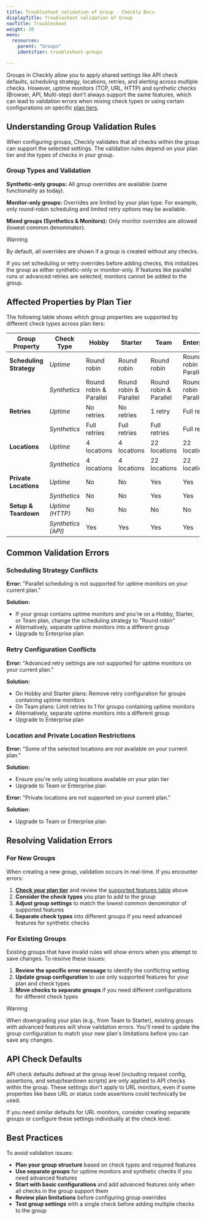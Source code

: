 ```yaml
---
title: Troubleshoot validation of Group - Checkly Docs
displayTitle: Troubleshoot validation of Group
navTitle: Troubleshoot
weight: 30
menu:
  resources:
    parent: "Groups"
    identifier: troubleshoot-groups

---
```


Groups in Checkly allow you to apply shared settings like API check defaults, scheduling strategy, locations, retries, and alerting across multiple checks. However, uptime monitors (TCP, URL, HTTP) and synthetic checks (Browser, API, Multi-step) don't always support the same features, which can lead to validation errors when mixing check types or using certain configurations on specific [plan tiers](https://www.checklyhq.com/pricing/).

## Understanding Group Validation Rules

When configuring groups, Checkly validates that all checks within the group can support the selected settings. The validation rules depend on your plan tier and the types of checks in your group.

### Group Types and Validation

**Synthetic-only groups:** All group overrides are available (same functionality as today).

**Monitor-only groups:** Overrides are limited by your plan type. For example, only round-robin scheduling and limited retry options may be available.

**Mixed groups (Synthetics & Monitors):** Only monitor overrides are allowed (lowest common denominator).

> [!WARNING]
> By default, all overrides are shown if a group is created without any checks.
>
> If you set scheduling or retry overrides before adding checks, this initializes the group as either synthetic-only or monitor-only. If features like parallel runs or advanced retries are selected, monitors cannot be added to the group.

## Affected Properties by Plan Tier

The following table shows which group properties are supported by different check types across plan tiers:

| Group Property | Check Type | Hobby | Starter | Team | Enterprise |
|---|---|---|---|---|---|
| **Scheduling Strategy** | *Uptime* | Round robin | Round robin | Round robin | Round robin & Parallel |
| | *Synthetics* | Round robin & Parallel | Round robin & Parallel | Round robin & Parallel | Round robin & Parallel |
| **Retries** | *Uptime* | No retries | No retries | 1 retry | Full retries |
| | *Synthetics* | Full retries | Full retries | Full retries | Full retries |
| **Locations** | *Uptime* | 4 locations | 4 locations | 22 locations | 22 locations |
| | *Synthetics* | 4 locations | 4 locations | 22 locations | 22 locations |
| **Private Locations** | *Uptime* | No | No | Yes | Yes |
| | *Synthetics* | No | No | Yes | Yes |
| **Setup & Teardown** | *Uptime (HTTP)* | No | No | No | No |
| | *Synthetics (API)* | Yes | Yes | Yes | Yes |

## Common Validation Errors

### Scheduling Strategy Conflicts

**Error:** "Parallel scheduling is not supported for uptime monitors on your current plan."

**Solution:**

- If your group contains uptime monitors and you're on a Hobby, Starter, or Team plan, change the scheduling strategy to "Round robin"
- Alternatively, separate uptime monitors into a different group
- Upgrade to Enterprise plan

### Retry Configuration Conflicts

**Error:** "Advanced retry settings are not supported for uptime monitors on your current plan."

**Solution:**

- On Hobby and Starter plans: Remove retry configuration for groups containing uptime monitors
- On Team plans: Limit retries to 1 for groups containing uptime monitors
- Alternatively, separate uptime monitors into a different group
- Upgrade to Enterprise plan

### Location and Private Location Restrictions

**Error:** "Some of the selected locations are not available on your current plan."

**Solution:**

- Ensure you're only using locations available on your plan tier
- Upgrade to Team or Enterprise plan

**Error:** "Private locations are not supported on your current plan."

**Solution:**

- Upgrade to Team or Enterprise plan

## Resolving Validation Errors

### For New Groups

When creating a new group, validation occurs in real-time. If you encounter errors:

1. [**Check your plan tier**](https://app.checklyhq.com/settings/account/billing) and review the [supported features table](/docs/groups/troubleshoot/#affected-properties-by-plan-tier) above
2. **Consider the check types** you plan to add to the group
3. **Adjust group settings** to match the lowest common denominator of supported features
4. **Separate check types** into different groups if you need advanced features for synthetic checks

### For Existing Groups

Existing groups that have invalid rules will show errors when you attempt to save changes. To resolve these issues:

1. **Review the specific error message** to identify the conflicting setting
2. **Update group configuration** to use only supported features for your plan and check types
3. **Move checks to separate groups** if you need different configurations for different check types

> [!WARNING]
> When downgrading your plan (e.g., from Team to Starter), existing groups with advanced features will show validation errors. You'll need to update the group configuration to match your new plan's limitations before you can save any changes.

## API Check Defaults

API check defaults defined at the group level (including request config, assertions, and setup/teardown scripts) are only applied to API checks within the group. These settings don't apply to URL monitors, even if some properties like base URL or status code assertions could technically be used.

If you need similar defaults for URL monitors, consider creating separate groups or configure these settings individually at the check level.

## Best Practices

To avoid validation issues:

- **Plan your group structure** based on check types and required features
- **Use separate groups** for uptime monitors and synthetic checks if you need advanced features
- **Start with basic configurations** and add advanced features only when all checks in the group support them
- **Review plan limitations** before configuring group overrides
- **Test group settings** with a single check before adding multiple checks to the group
